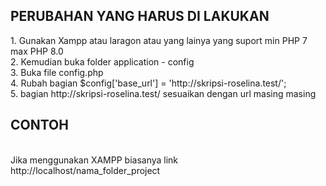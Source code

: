 <h2>PERUBAHAN YANG HARUS DI LAKUKAN</h2>
1. Gunakan Xampp atau laragon atau yang lainya yang suport min PHP 7 max PHP 8.0<br>
2. Kemudian buka folder application - config<br>
3. Buka file config.php<br>
4. Rubah bagian $config['base_url'] = 'http://skripsi-roselina.test/';<br>
5. bagian http://skripsi-roselina.test/ sesuaikan dengan url masing masing<br>

<h2>CONTOH</h2><br>
Jika menggunakan XAMPP biasanya link http://localhost/nama_folder_project